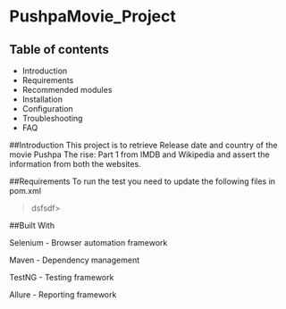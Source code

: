 # PushpaMovie_Project

## Table of contents

- Introduction
- Requirements
- Recommended modules
- Installation
- Configuration
- Troubleshooting
- FAQ

##Introduction
This project is to retrieve Release date and country of the movie Pushpa The rise: Part 1 from IMDB and Wikipedia and assert the information from both the websites.

##Requirements
To run the test you need to update the following files in pom.xml
>dsfsdf>


##Built With

Selenium - Browser automation framework

Maven - Dependency management

TestNG - Testing framework

Allure - Reporting framework
